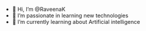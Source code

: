 - 👋 Hi, I’m @RaveenaK
- 👀 I’m passionate in learning new technologies
- 🌱 I’m currently learning about Artificial intelligence



<!---
RaveenaK-06/RaveenaK-06 is a ✨ special ✨ repository because its `README.md` (this file) appears on your GitHub profile.
You can click the Preview link to take a look at your changes.
--->
